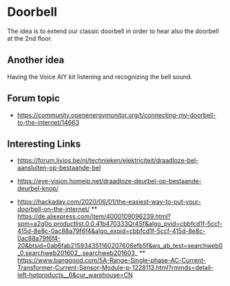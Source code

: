 # Doorbell

The idea is to extend our classic doorbell in order to hear also the doorbell at the 2nd floor.

## Another idea

Having the Voice AIY kit listening and recognizing the bell sound.

## Forum topic
* https://community.openenergymonitor.org/t/connecting-my-doorbell-to-the-internet/14663

## Interesting Links

* https://forum.livios.be/nl/technieken/elektriciteit/draadloze-bel-aansluiten-op-bestaande-bel
* https://eye-vision.homeip.net/draadloze-deurbel-op-bestaande-deurbel-knop/

* https://hackaday.com/2020/06/01/the-easiest-way-to-put-your-doorbell-on-the-internet/
** https://de.aliexpress.com/item/4000109096239.html?spm=a2g0o.productlist.0.0.41b470333Qr4Sf&algo_pvid=cbbfcd1f-5ccf-415d-8e8c-0ac88a79f6f4&algo_expid=cbbfcd1f-5ccf-415d-8e8c-0ac88a79f6f4-20&btsid=0ab6fab215934351160207608efb5f&ws_ab_test=searchweb0_0,searchweb201602_,searchweb201603_
** https://www.banggood.com/5A-Range-Single-phase-AC-Current-Transformer-Current-Sensor-Module-p-1228113.html?rmmds=detail-left-hotproducts__6&cur_warehouse=CN




